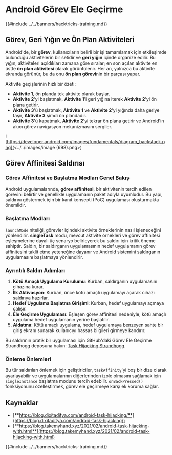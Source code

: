 # Android Görev Ele Geçirme

{{#include ../../banners/hacktricks-training.md}}

## Görev, Geri Yığın ve Ön Plan Aktiviteleri

Android'de, bir **görev**, kullanıcıların belirli bir işi tamamlamak için etkileşimde bulunduğu aktivitelerin bir setidir ve **geri yığın** içinde organize edilir. Bu yığın, aktiviteleri açıldıkları zamana göre sıralar; en son açılan aktivite en üstte **ön plan aktivitesi** olarak görüntülenir. Her an, yalnızca bu aktivite ekranda görünür, bu da onu **ön plan görevi**nin bir parçası yapar.

Aktivite geçişlerinin hızlı bir özeti:

- **Aktivite 1**, ön planda tek aktivite olarak başlar.
- **Aktivite 2**'yi başlatmak, **Aktivite 1**'i geri yığına iterek **Aktivite 2**'yi ön plana getirir.
- **Aktivite 3**'ü başlatmak, **Aktivite 1** ve **Aktivite 2**'yi yığında daha geriye taşır, **Aktivite 3** şimdi ön plandadır.
- **Aktivite 3**'ü kapatmak, **Aktivite 2**'yi tekrar ön plana getirir ve Android'in akıcı görev navigasyon mekanizmasını sergiler.

![https://developer.android.com/images/fundamentals/diagram_backstack.png](<../../images/image (698).png>)

## Görev Affinitesi Saldırısı

### Görev Affinitesi ve Başlatma Modları Genel Bakış

Android uygulamalarında, **görev affinitesi**, bir aktivitenin tercih edilen görevini belirtir ve genellikle uygulamanın paket adıyla uyumludur. Bu yapı, saldırıyı göstermek için bir kanıt konsepti (PoC) uygulaması oluşturmakta önemlidir.

### Başlatma Modları

`launchMode` niteliği, görevler içindeki aktivite örneklerinin nasıl işleneceğini yönlendirir. **singleTask** modu, mevcut aktivite örnekleri ve görev affinitesi eşleşmelerine dayalı üç senaryo belirleyerek bu saldırı için kritik öneme sahiptir. Saldırı, bir saldırganın uygulamasının hedef uygulamanın görev affinitesini taklit etme yeteneğine dayanır ve Android sistemini saldırganın uygulamasını başlatmaya yönlendirir.

### Ayrıntılı Saldırı Adımları

1. **Kötü Amaçlı Uygulama Kurulumu**: Kurban, saldırganın uygulamasını cihazına kurar.
2. **İlk Aktivasyon**: Kurban, önce kötü amaçlı uygulamayı açarak cihazı saldırıya hazırlar.
3. **Hedef Uygulama Başlatma Girişimi**: Kurban, hedef uygulamayı açmaya çalışır.
4. **Ele Geçirme Uygulaması**: Eşleşen görev affinitesi nedeniyle, kötü amaçlı uygulama hedef uygulamanın yerine başlatılır.
5. **Aldatma**: Kötü amaçlı uygulama, hedef uygulamaya benzeyen sahte bir giriş ekranı sunarak kullanıcıyı hassas bilgileri girmeye kandırır.

Bu saldırının pratik bir uygulaması için GitHub'daki Görev Ele Geçirme Strandhogg deposuna bakın: [Task Hijacking Strandhogg](https://github.com/az0mb13/Task_Hijacking_Strandhogg).

### Önleme Önlemleri

Bu tür saldırıları önlemek için geliştiriciler, `taskAffinity`'yi boş bir dize olarak ayarlayabilir ve uygulamalarının diğerlerinden izole olmasını sağlamak için `singleInstance` başlatma modunu tercih edebilir. `onBackPressed()` fonksiyonunu özelleştirmek, görev ele geçirmeye karşı ek koruma sağlar.

## **Kaynaklar**

- [**https://blog.dixitaditya.com/android-task-hijacking/**](https://blog.dixitaditya.com/android-task-hijacking/)
- [**https://blog.takemyhand.xyz/2021/02/android-task-hijacking-with.html**](https://blog.takemyhand.xyz/2021/02/android-task-hijacking-with.html)

{{#include ../../banners/hacktricks-training.md}}
